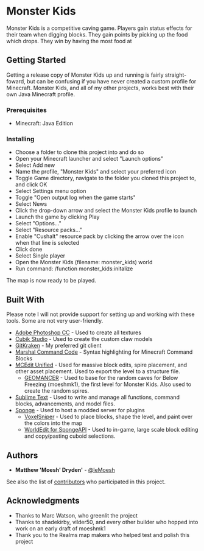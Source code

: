 # Monster Kids

Monster Kids is a competitive caving game. Players gain status effects for their team when digging blocks. They gain points by picking up the food which drops. They win by having the most food at 

## Getting Started

Getting a release copy of Monster Kids up and running is fairly straight-foward, but can be confusing if you have never created a custom profile for Minecraft. Monster Kids, and all of my other projects, works best with their own Java Minecraft profile.


### Prerequisites

* Minecraft: Java Edition

### Installing

* Choose a folder to clone this project into and do so
* Open your Minecraft launcher and select "Launch options"
* Select Add new
* Name the profile, "Monster Kids" and select your preferred icon
* Toggle Game directory, navigate to the folder you cloned this project to, and click OK
* Select Settings menu option
* Toggle "Open output log when the game starts"
* Select News
* Click the drop-down arrow and select the Monster Kids profile to launch
* Launch the game by clicking Play
* Select "Options..."
* Select "Resource packs..."
* Enable "Cushalt" resource pack by clicking the arrow over the icon when that line is selected
* Click done
* Select Single player
* Open the Monster Kids (filename: monster_kids) world
* Run command: /function monster_kids:initalize

The map is now ready to be played.

## Built With

Please note I will not provide support for setting up and working with these tools. Some are not very user-friendly.

* [Adobe Photoshop CC](http://www.adobe.com/products/photoshop.html) - Used to create all textures
* [Cubik Studio](https://cubik.studio/) - Used to create the custom claw models
* [GitKraken](https://www.gitkraken.com/) - My preferred git client
* [Marshal Command Code](https://github.com/42iscool42/MCC) - Syntax highlighting for Minecraft Command Blocks
* [MCEdit Unified](https://www.mcedit-unified.net/) - Used for massive block edits, spire placement, and other asset placement. Used to export the level to a structure file.
	* [GEOMANCER](http://www.brightmoore.net/mcedit-filters-1/geomancer) - Used to base for the random caves for Below Freezing (moeshmk1), the first level for Monster Kids. Also used to create the random spires.
* [Sublime Text](https://www.sublimetext.com/3) - Used to write and manage all functions, command blocks, advancements, and model files.
* [Sponge](https://www.spongepowered.org/) - Used to host a modded server for plugins
	* [VoxelSniper](https://forums.spongepowered.org/t/voxelsniper-long-range-terrain-editing-v8-0-0-1-8-9-1-10-2/10695) - Used to place blocks, shape the level, and paint over the colors into the map
	* [WorldEdit for SpongeAPI](https://forums.spongepowered.org/t/worldedit-for-spongeapi/13361) - Used to in-game, large scale block editing and copy/pasting cuboid selections.

## Authors

* **Matthew 'Moesh' Dryden'** - [@leMoesh](http://twitter.com/leMoesh)

See also the list of [contributors](https://github.com/Moesh/monster-kids/graphs/contributors) who participated in this project.

## Acknowledgments

* Thanks to Marc Watson, who greenlit the project
* Thanks to shadekirby, vilder50, and every other builder who hopped into work on an early draft of moeshmk1
* Thank you to the Realms map makers who helped test and polish this project

